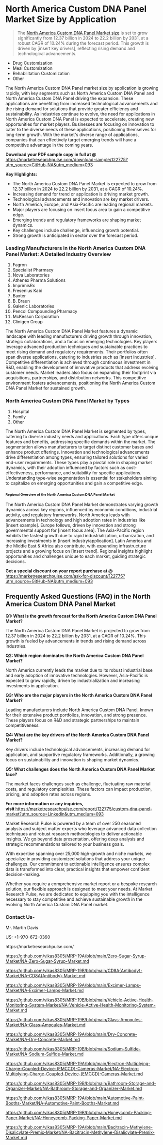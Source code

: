
<h1>North America Custom DNA Panel Market&nbsp;Size by Application</h1><blockquote><p>The <a href="https://marketresearchpulse.com/download-sample/122775?utm_source=GitHub-NA&amp;utm_medium=093">North America Custom DNA Panel Market size</a> is set to grow significantly from 12.37 billion in 2024 to 22.2 billion by 2031, at a robust CAGR of 10.24% during the forecast period. This growth is driven by [insert key drivers], reflecting rising demand and technological advancements.</p></blockquote><ul><li>Drug Customization<li> Meal Customization<li> Rehabilitation Customization<li> Other</li></ul><p>The North America Custom DNA Panel market size by application is growing rapidly, with key segments such as North America Custom DNA Panel and North America Custom DNA Panel driving the expansion. These applications are benefiting from increased technological advancements and the rising demand for solutions that provide greater efficiency and sustainability. As industries continue to evolve, the need for applications in North America Custom DNA Panel is expected to accelerate, creating new opportunities for market players. Businesses are focusing on innovation to cater to the diverse needs of these applications, positioning themselves for long-term growth. With the market's diverse range of applications, companies that can effectively target emerging trends will have a competitive advantage in the coming years.</p><p><strong>Download your PDF sample copy in full at @ </strong><a href="https://marketresearchpulse.com/download-sample/122775?utm_source=GitHub-NA&amp;utm_medium=093">https://marketresearchpulse.com/download-sample/122775?utm_source=GitHub-NA&amp;utm_medium=093</a></p><p><strong>Key Highlights: </strong></p><ul><li>The North America Custom DNA Panel Market is expected to grow from 12.37 billion in 2024 to 22.2 billion by 2031, at a CAGR of 10.24%.</li><li>Increasing demand for trend or application is driving market growth.</li><li>Technological advancements and innovation are key market drivers.</li><li>North America, Europe, and Asia-Pacific are leading regional markets.</li><li>Major players are focusing on insert focus area to gain a competitive edge.</li><li>Emerging trends and regulatory frameworks are shaping market dynamics.</li><li>Key challenges include challenge, influencing growth potential.</li><li>Strong growth is anticipated in sector over the forecast period.</li></ul><h3>Leading Manufacturers in the North America Custom DNA Panel Market: A Detailed Industry Overview</h3><ol><li>Fagron</li><li>Specialist Pharmacy</li><li>Nova Laboratories</li><li>Athenex Pharma Solutions</li><li>ImprimisRx</li><li>Fresenius Kabi</li><li>Baxter</li><li>B. Braun</li><li>Galenic Laboratories</li><li>Pencol Compounding Pharmacy</li><li>McKesson Corporation</li><li>Clinigen Group</li></ol><div class="flex max-w-full flex-col flex-grow"><div class="min-h-8 text-message flex w-full flex-col items-end gap-2 whitespace-normal break-words [.text-message+&amp;]:mt-5" dir="auto" data-message-author-role="assistant" data-message-id="fd8432e4-4910-450d-b182-61b7bfb0a01f" data-message-model-slug="gpt-4o"><div class="flex w-full flex-col gap-1 empty:hidden first:pt-[3px]"><div class="markdown prose w-full break-words dark:prose-invert light"><p>The North America Custom DNA Panel Market features a dynamic landscape with leading manufacturers driving growth through innovation, strategic collaborations, and a focus on emerging technologies. Key players leverage advanced production techniques and sustainable practices to meet rising demand and regulatory requirements. Their portfolios often span diverse applications, catering to industries such as [insert industries]. Competitive differentiation is achieved through continuous investment in R&amp;D, enabling the development of innovative products that address evolving customer needs. Market leaders also focus on expanding their footprint via acquisitions, partnerships, and distribution networks. This competitive environment fosters advancements, positioning the North America Custom DNA Panel Market for sustained growth.</p></div></div></div></div><h3>North America Custom DNA Panel Market by Types</h3><ol><li>Hospital<li> Family<li> Other</li></ol><div class="flex max-w-full flex-col flex-grow"><div class="min-h-8 text-message flex w-full flex-col items-end gap-2 whitespace-normal break-words [.text-message+&amp;]:mt-5" dir="auto" data-message-author-role="assistant" data-message-id="084470be-0bb7-4664-bddf-5156b4f41249" data-message-model-slug="gpt-4o-mini"><div class="flex w-full flex-col gap-1 empty:hidden first:pt-[3px]"><div class="markdown prose w-full break-words dark:prose-invert light"><p>The North America Custom DNA Panel Market is segmented by types, catering to diverse industry needs and applications. Each type offers unique features and benefits, addressing specific demands within the market. The segmentation allows manufacturers to target distinct customer bases and enhance product offerings. Innovation and technological advancements drive differentiation among types, ensuring tailored solutions for varied end-user requirements. These types play a pivotal role in shaping market dynamics, with their adoption influenced by factors such as cost-effectiveness, performance, and suitability for specific applications. Understanding type-wise segmentation is essential for stakeholders aiming to capitalize on emerging opportunities and gain a competitive edge.</p></div></div></div></div><h3><span style="font-size: 11px;">Regional Overview of the North America Custom DNA Panel Market</span></h3><div class="flex max-w-full flex-col flex-grow"><div class="min-h-8 text-message flex w-full flex-col items-end gap-2 whitespace-normal break-words [.text-message+&amp;]:mt-5" dir="auto" data-message-author-role="assistant" data-message-id="e9038762-ce64-4e30-91c9-9bd413514231" data-message-model-slug="gpt-4o-mini"><div class="flex w-full flex-col gap-1 empty:hidden first:pt-[3px]"><div class="markdown prose w-full break-words dark:prose-invert light"><p>The North America Custom DNA Panel Market demonstrates varying growth dynamics across key regions, influenced by economic conditions, industrial activity, and regulatory frameworks. North America leads with advancements in technology and high adoption rates in industries like [insert example]. Europe follows, driven by innovation and strong governmental support for [insert focus area]. The Asia-Pacific region exhibits the fastest growth due to rapid industrialization, urbanization, and increasing investments in [insert industry/application]. Latin America and the Middle East &amp; Africa also contribute, with expanding infrastructure projects and a growing focus on [insert trend]. Regional insights highlight opportunities and challenges unique to each market, guiding strategic decisions.</p></div></div></div></div><p><strong>Get a special discount on your report purchase at @ </strong><a href="https://marketresearchpulse.com/ask-for-discount/122775?utm_source=GitHub-NA&amp;utm_medium=093">https://marketresearchpulse.com/ask-for-discount/122775?utm_source=GitHub-NA&amp;utm_medium=093</a></p><h2>Frequently Asked Questions (FAQ) in the North America Custom DNA Panel Market</h2><p><strong>Q1: What is the growth forecast for the North America Custom DNA Panel Market?</strong></p><p>The North America Custom DNA Panel Market is projected to grow from 12.37 billion in 2024 to 22.2 billion by 2031, at a CAGR of 10.24%. This growth is fueled by advancements in trends and rising demand across industries.</p><p><strong>Q2: Which region dominates the North America Custom DNA Panel Market?</strong></p><p>North America currently leads the market due to its robust industrial base and early adoption of innovative technologies. However, Asia-Pacific is expected to grow rapidly, driven by industrialization and increasing investments in application.</p><p><strong>Q3: Who are the major players in the North America Custom DNA Panel Market?</strong></p><p>Leading manufacturers include North America Custom DNA Panel, known for their extensive product portfolios, innovation, and strong presence. These players focus on R&amp;D and strategic partnerships to maintain competitiveness.</p><p><strong>Q4: What are the key drivers of the North America Custom DNA Panel Market?</strong></p><p>Key drivers include technological advancements, increasing demand for application, and supportive regulatory frameworks. Additionally, a growing focus on sustainability and innovation is shaping market dynamics.</p><p><strong>Q5: What challenges does the North America Custom DNA Panel Market face?</strong></p><p>The market faces challenges such as challenge, fluctuating raw material costs, and regulatory complexities. These factors can impact production, pricing, and adoption rates across regions.</p><p><strong>For more information or any inquiries, visit&nbsp;</strong><a href="https://marketresearchpulse.com/report/122775/custom-dna-panel-market?utm_source=Linkedin&utm_medium=093">https://marketresearchpulse.com/report/122775/custom-dna-panel-market?utm_source=Linkedin&utm_medium=093</a></p><p>Market Research Pulse is powered by a team of over 250 seasoned analysts and subject matter experts who leverage advanced data collection techniques and robust research methodologies to deliver actionable insights. We go beyond data presentation, offering deep analysis and strategic recommendations tailored to your business goals.</p><p>With expertise spanning over 25,000 high-growth and niche markets, we specialize in providing customized solutions that address your unique challenges. Our commitment to actionable intelligence ensures complex data is transformed into clear, practical insights that empower confident decision-making.</p><p>Whether you require a comprehensive market report or a bespoke research solution, our flexible approach is designed to meet your needs. At Market Research Pulse, we are dedicated to equipping you with the intelligence necessary to stay competitive and achieve sustainable growth in the evolving North America Custom DNA Panel market.</p><h3><strong>Contact Us-</strong></h3><p>Mr. Martin Davis</p><p>US: +1-970-672-0390</p><p>https://marketresearchpulse.com/</p><p><a href="https://github.com/vikas8305/MRP-19A/blob/main/Zero-Sugar-Syrup-Market/NA-Zero-Sugar-Syrup-Market.md">https://github.com/vikas8305/MRP-19A/blob/main/Zero-Sugar-Syrup-Market/NA-Zero-Sugar-Syrup-Market.md</a></p><p><a href="https://github.com/vikas8305/MRP-19B/blob/main/CD8A(Antibody)-Market/NA-CD8A(Antibody)-Market.md">https://github.com/vikas8305/MRP-19B/blob/main/CD8A(Antibody)-Market/NA-CD8A(Antibody)-Market.md</a></p><p><a href="https://github.com/vikas8305/MRP-19A/blob/main/Excimer-Lamps-Market/NA-Excimer-Lamps-Market.md">https://github.com/vikas8305/MRP-19A/blob/main/Excimer-Lamps-Market/NA-Excimer-Lamps-Market.md</a></p><p><a href="https://github.com/vikas8305/MRP-19B/blob/main/Vehicle-Active-Health-Monitoring-System-Market/NA-Vehicle-Active-Health-Monitoring-System-Market.md">https://github.com/vikas8305/MRP-19B/blob/main/Vehicle-Active-Health-Monitoring-System-Market/NA-Vehicle-Active-Health-Monitoring-System-Market.md</a></p><p><a href="https://github.com/vikas8305/MRP-19B/blob/main/Glass-Ampoules-Market/NA-Glass-Ampoules-Market.md">https://github.com/vikas8305/MRP-19B/blob/main/Glass-Ampoules-Market/NA-Glass-Ampoules-Market.md</a></p><p><a href="https://github.com/vikas8305/MRP-19A/blob/main/Dry-Concrete-Market/NA-Dry-Concrete-Market.md">https://github.com/vikas8305/MRP-19A/blob/main/Dry-Concrete-Market/NA-Dry-Concrete-Market.md</a></p><p><a href="https://github.com/vikas8305/MRP-19B/blob/main/Sodium-Sulfide-Market/NA-Sodium-Sulfide-Market.md">https://github.com/vikas8305/MRP-19B/blob/main/Sodium-Sulfide-Market/NA-Sodium-Sulfide-Market.md</a></p><p><a href="https://github.com/vikas8305/MRP-19A/blob/main/Electron-Multiplying-Charge-Coupled-Device-(EMCCD)-Cameras-Market/NA-Electron-Multiplying-Charge-Coupled-Device-(EMCCD)-Cameras-Market.md">https://github.com/vikas8305/MRP-19A/blob/main/Electron-Multiplying-Charge-Coupled-Device-(EMCCD)-Cameras-Market/NA-Electron-Multiplying-Charge-Coupled-Device-(EMCCD)-Cameras-Market.md</a></p><p><a href="https://github.com/vikas8305/MRP-19B/blob/main/Bathroom-Storage-and-Organizer-Market/NA-Bathroom-Storage-and-Organizer-Market.md">https://github.com/vikas8305/MRP-19B/blob/main/Bathroom-Storage-and-Organizer-Market/NA-Bathroom-Storage-and-Organizer-Market.md</a></p><p><a href="https://github.com/vikas8305/MRP-19A/blob/main/Automotive-Paint-Booths-Market/NA-Automotive-Paint-Booths-Market.md">https://github.com/vikas8305/MRP-19A/blob/main/Automotive-Paint-Booths-Market/NA-Automotive-Paint-Booths-Market.md</a></p><p><a href="https://github.com/vikas8305/MRP-19B/blob/main/Honeycomb-Packing-Paper-Market/NA-Honeycomb-Packing-Paper-Market.md">https://github.com/vikas8305/MRP-19B/blob/main/Honeycomb-Packing-Paper-Market/NA-Honeycomb-Packing-Paper-Market.md</a></p><p><a href="https://github.com/vikas8305/MRP-19A/blob/main/Bacitracin-Methylene-Disalicylate-Premix-Market/NA-Bacitracin-Methylene-Disalicylate-Premix-Market.md">https://github.com/vikas8305/MRP-19A/blob/main/Bacitracin-Methylene-Disalicylate-Premix-Market/NA-Bacitracin-Methylene-Disalicylate-Premix-Market.md</a></p>
